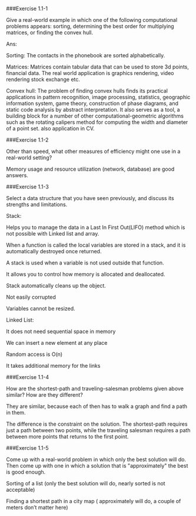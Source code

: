 ###Exercise 1.1-1 

Give a real-world example in which one of the following computational problems appears: sorting, determining the best order for multiplying matrices, or finding the convex hull. 

Ans:  

Sorting: The contacts in the phonebook are sorted alphabetically.  

Matrices: Matrices contain tabular data that can be used to store 3d points, financial data. The real world application is graphics rendering, video rendering stock exchange etc. 

 

Convex hull:  The problem of finding convex hulls finds its practical applications in pattern recognition, image processing, statistics, geographic information system, game theory, construction of phase diagrams, and static code analysis by abstract interpretation. It also serves as a tool, a building block for a number of other computational-geometric algorithms such as the rotating calipers method for computing the width and diameter of a point set. also application in CV. 

 

###Exercise 1.1-2 

Other than speed, what other measures of efficiency might one use in a real-world setting? 

Memory usage and resource utilization (network, database) are good answers. 

###Exercise 1.1-3 

Select a data structure that you have seen previously, and discuss its strengths and limitations. 

 

Stack: 

Helps you to manage the data in a Last In First Out(LIFO) method which is not possible with Linked list and array. 

When a function is called the local variables are stored in a stack, and it is automatically destroyed once returned. 

A stack is used when a variable is not used outside that function. 

It allows you to control how memory is allocated and deallocated. 

Stack automatically cleans up the object. 

Not easily corrupted 

Variables cannot be resized. 

Linked List: 

It does not need sequential space in memory 

We can insert a new element at any place 

Random access is O(n) 

It takes additional memory for the links 

 

 

###Exercise 1.1-4 

How are the shortest-path and traveling-salesman problems given above similar? How are they different? 

They are similar, because each of then has to walk a graph and find a path in them. 

The difference is the constraint on the solution. The shortest-path requires just a path between two points, while the traveling salesman requires a path between more points that returns to the first point. 

 
###Exercise 1.1-5 

Come up with a real-world problem in which only the best solution will do. Then come up with one in which a solution that is "approximately" the best is good enough. 

Sorting of a list (only the best solution will do, nearly sorted is not acceptable) 

Finding a shortest path in a city map ( approximately will do, a couple of meters don’t matter here) 

 
 

 
 

 

 
 

 
